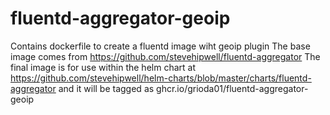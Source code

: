 # fluentd-aggregator-geoip
Contains dockerfile to create a fluentd image wiht geoip plugin
The base image comes from  https://github.com/stevehipwell/fluentd-aggregator
The final image is for use within the helm chart at https://github.com/stevehipwell/helm-charts/blob/master/charts/fluentd-aggregator
and it will be tagged as ghcr.io/grioda01/fluentd-aggregator-geoip
